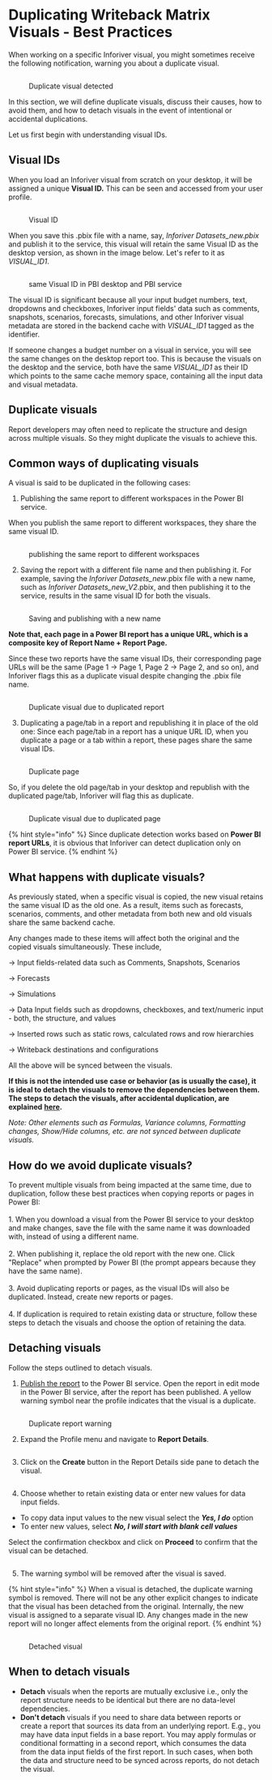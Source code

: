 # Duplicating Writeback Matrix Visuals - Best Practices

When working on a specific Inforiver visual, you might sometimes receive the following notification, warning you about a duplicate visual.

<figure><img src="../../.gitbook/assets/image (9) (1) (1) (1) (1) (1) (1) (1) (1) (1).png" alt=""><figcaption><p>Duplicate visual detected</p></figcaption></figure>

In this section, we will define duplicate visuals, discuss their causes, how to avoid them, and how to detach visuals in the event of intentional or accidental duplications.

Let us first begin with understanding visual IDs.

## Visual IDs

When you load an Inforiver visual from scratch on your desktop, it will be assigned a unique **Visual ID.** This can be seen and accessed from your user profile.

<figure><img src="../../.gitbook/assets/image (940).png" alt=""><figcaption><p>Visual ID</p></figcaption></figure>

When you save this .pbix file with a name, say, _Inforiver Datasets\_new.pbix_ and publish it to the service, this visual will retain the same Visual ID as the desktop version, as shown in the image below. Let's refer to it as _VISUAL\_ID1_.&#x20;

<figure><img src="../../.gitbook/assets/image (941).png" alt=""><figcaption><p>same Visual ID in PBI desktop and PBI service</p></figcaption></figure>

The visual ID is significant because all your input budget numbers, text, dropdowns and checkboxes, Inforiver input fields' data such as comments, snapshots, scenarios, forecasts, simulations, and other Inforiver visual metadata are stored in the backend cache with _VISUAL\_ID1_ tagged as the identifier.

If someone changes a budget number on a visual in service, you will see the same changes on the desktop report too. This is because the visuals on the desktop and the service, both have the same _VISUAL\_ID1_ as their ID which points to the same cache memory space, containing all the input data and visual metadata.

## Duplicate visuals

Report developers may often need to replicate the structure and design across multiple visuals. So they might duplicate the visuals to achieve this.

## Common ways of duplicating visuals

A visual is said to be duplicated in the following cases:

1. Publishing the same report to different workspaces in the Power BI service.

When you publish the same report to different workspaces, they share the same visual ID.

<figure><img src="../../.gitbook/assets/image (942).png" alt=""><figcaption><p>publishing the same report to different workspaces</p></figcaption></figure>

2. Saving the report with a different file name and then publishing it. For example, saving the _Inforiver Datasets\_new_.pbix file with a new name, such as _Inforiver Datasets\_new\_V2_.pbix, and then publishing it to the service, results in the same visual ID for both the visuals.&#x20;

<figure><img src="../../.gitbook/assets/image (944).png" alt=""><figcaption><p>Saving and publishing with a new name</p></figcaption></figure>

**Note that, each page in a Power BI report has a unique URL, which is a composite key of Report Name + Report Page.**

Since these two reports have the same visual IDs, their corresponding page URLs will be the same (Page 1 -> Page 1, Page 2 -> Page 2, and so on), and Inforiver flags this as a duplicate visual despite changing the .pbix file name.

<figure><img src="../../.gitbook/assets/image (945).png" alt=""><figcaption><p>Duplicate visual due to duplicated report</p></figcaption></figure>

3. Duplicating a page/tab in a report and republishing it in place of the old one: Since each page/tab in a report has a unique URL ID, when you duplicate a page or a tab within a report, these pages share the same visual IDs.

<figure><img src="../../.gitbook/assets/image (946).png" alt=""><figcaption><p>Duplicate page</p></figcaption></figure>

So, if you delete the old page/tab in your desktop and republish with the duplicated page/tab, Inforiver will flag this as duplicate.&#x20;

<figure><img src="../../.gitbook/assets/image (947).png" alt=""><figcaption><p>Duplicate visual due to duplicated page</p></figcaption></figure>

{% hint style="info" %}
Since duplicate detection works based on **Power BI report URLs**, it is obvious that Inforiver can detect duplication only on Power BI service.
{% endhint %}

## What happens with duplicate visuals?

As previously stated, when a specific visual is copied, the new visual retains the same visual ID as the old one. As a result, items such as forecasts, scenarios, comments, and other metadata from both new and old visuals share the same backend cache.

Any changes made to these items will affect both the original and the copied visuals simultaneously. These include,

\-> Input fields-related data such as Comments, Snapshots, Scenarios

\-> Forecasts

\-> Simulations

\-> Data Input fields such as dropdowns, checkboxes, and text/numeric input - both, the structure, and values

\-> Inserted rows such as static rows, calculated rows and row hierarchies

\-> Writeback destinations and configurations

All the above will be synced between the visuals.

**If this is not the intended use case or behavior (as is usually the case), it is ideal to detach the visuals to remove the dependencies between them. The steps to detach the visuals, after accidental duplication, are explained** [**here**](duplicating-writeback-matrix-visuals-best-practices.md#detaching-visuals)**.**

_Note: Other elements such as Formulas, Variance columns, Formatting changes, Show/Hide columns, etc. are not synced between duplicate visuals._

## How do we avoid duplicate visuals?

To prevent multiple visuals from being impacted at the same time, due to duplication, follow these best practices when copying reports or pages in Power BI:\
\
1\. When you download a visual from the Power BI service to your desktop and make changes, save the file with the same name it was downloaded with, instead of using a different name.\
\
2\. When publishing it, replace the old report with the new one. Click "Replace" when prompted by Power BI (the prompt appears because they have the same name).\
\
3\. Avoid duplicating reports or pages, as the visual IDs will also be duplicated. Instead, create new reports or pages.\
\
4\. If duplication is required to retain existing data or structure, follow these steps to detach the visuals and choose the option of retaining the data.

## Detaching visuals

Follow the steps outlined to detach visuals.

1. [Publish the report](https://learn.microsoft.com/en-us/power-bi/create-reports/desktop-upload-desktop-files) to the Power BI service. Open the report in edit mode in the Power BI service, after the report has been published. A yellow warning symbol near the profile indicates that the visual is a duplicate.

<figure><img src="../../.gitbook/assets/image (2) (1) (1) (1) (1) (1) (1) (1) (1) (1) (1) (1) (1) (1) (1) (1) (1) (1) (1) (1) (1) (1) (1) (1).png" alt=""><figcaption><p>Duplicate report warning</p></figcaption></figure>

2. Expand the Profile menu and navigate to **Report Details**.

<figure><img src="../../.gitbook/assets/image (3) (1) (1) (1) (1) (1) (1) (1) (1) (1) (1) (1) (1) (1) (1) (1) (1) (1) (1) (1) (1).png" alt=""><figcaption></figcaption></figure>

3. Click on the **Create** button in the Report Details side pane to detach the visual.

<figure><img src="../../.gitbook/assets/image (4) (1) (1) (1) (1) (1) (1) (1) (1) (1) (1) (1) (1) (1) (1) (1).png" alt=""><figcaption></figcaption></figure>

4. Choose whether to retain existing data or enter new values for data input fields.

* To copy data input values to the new visual select the _**Yes, I do**_ option
* To enter new values, select _**No, I will start with blank cell values**_

Select the confirmation checkbox and click on **Proceed** to confirm that the visual can be detached.

<figure><img src="../../.gitbook/assets/image (413).png" alt=""><figcaption></figcaption></figure>

5. The warning symbol will be removed after the visual is saved.

{% hint style="info" %}
When a visual is detached, the duplicate warning symbol is removed. There will not be any other explicit changes to indicate that the visual has been detached from the original. Internally, the new visual is assigned to a separate visual ID. Any changes made in the new report will no longer affect elements from the original report.
{% endhint %}

<figure><img src="../../.gitbook/assets/image (7) (1) (1) (1) (1) (1) (1) (1) (1) (1) (1) (1) (1).png" alt=""><figcaption><p>Detached visual</p></figcaption></figure>

## When to detach visuals

* **Detach** visuals when the reports are mutually exclusive i.e., only the report structure needs to be identical but there are no data-level dependencies.
* **Don't detach** visuals if you need to share data between reports or create a report that sources its data from an underlying report. E.g., you may have data input fields in a base report. You may apply formulas or conditional formatting in a second report, which consumes the data from the data input fields of the first report. In such cases, when both the data and structure need to be synced across reports, do not detach the visual.

